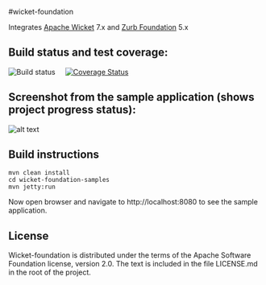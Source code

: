 #wicket-foundation

Integrates [Apache Wicket](http://wicket.apache.org/) 7.x and [Zurb Foundation](http://foundation.zurb.com/) 5.x



## Build status and test coverage:

![Build status](https://travis-ci.org/iluwatar/wicket-foundation.svg?branch=master)
&nbsp;&nbsp;&nbsp;
[![Coverage Status](https://coveralls.io/repos/iluwatar/wicket-foundation/badge.png?branch=master)](https://coveralls.io/r/iluwatar/wicket-foundation?branch=master)



## Screenshot from the sample application (shows project progress status):

![alt text](https://github.com/iluwatar/wicket-foundation/blob/master/catalog.jpg "Samples catalog")



## Build instructions

```
mvn clean install
cd wicket-foundation-samples
mvn jetty:run
```
Now open browser and navigate to http://localhost:8080 to see the sample application.



## License

Wicket-foundation is distributed under the terms of the Apache Software Foundation
license, version 2.0. The text is included in the file LICENSE.md in the root
of the project.
